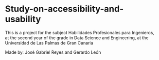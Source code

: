 # Study-on-accessibility-and-usability
This is a project for the subject Habilidades Profesionales para Ingenieros, at the second year of the grade in Data Science and Engineering, at the Universidad de Las Palmas de Gran Canaria

Made by: José Gabriel Reyes and Gerardo León
